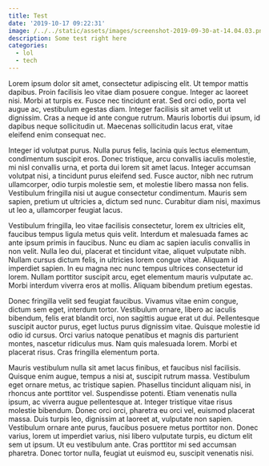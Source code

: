 ```yaml
---
title: Test
date: '2019-10-17 09:22:31'
image: /../../static/assets/images/screenshot-2019-09-30-at-14.04.03.png
description: Some test right here
categories:
  - lol
  - tech
---
```

Lorem ipsum dolor sit amet, consectetur adipiscing elit. Ut tempor mattis dapibus. Proin facilisis leo vitae diam posuere congue. Integer ac laoreet nisi. Morbi at turpis ex. Fusce nec tincidunt erat. Sed orci odio, porta vel augue ac, vestibulum egestas diam. Integer facilisis sit amet velit ut dignissim. Cras a neque id ante congue rutrum. Mauris lobortis dui ipsum, id dapibus neque sollicitudin ut. Maecenas sollicitudin lacus erat, vitae eleifend enim consequat nec.



Integer id volutpat purus. Nulla purus felis, lacinia quis lectus elementum, condimentum suscipit eros. Donec tristique, arcu convallis iaculis molestie, mi nisl convallis urna, et porta dui lorem sit amet lacus. Integer accumsan volutpat nisi, a tincidunt purus eleifend sed. Fusce auctor, nibh nec rutrum ullamcorper, odio turpis molestie sem, et molestie libero massa non felis. Vestibulum fringilla nisi ut augue consectetur condimentum. Mauris sem sapien, pretium ut ultricies a, dictum sed nunc. Curabitur diam nisi, maximus ut leo a, ullamcorper feugiat lacus.



Vestibulum fringilla, leo vitae facilisis consectetur, lorem ex ultricies elit, faucibus tempus ligula metus quis velit. Interdum et malesuada fames ac ante ipsum primis in faucibus. Nunc eu diam ac sapien iaculis convallis in non velit. Nulla leo dui, placerat et tincidunt vitae, aliquet vulputate nibh. Nullam cursus dictum felis, in ultricies lorem congue vitae. Aliquam id imperdiet sapien. In eu magna nec nunc tempus ultrices consectetur id lorem. Nullam porttitor suscipit arcu, eget elementum mauris vulputate ac. Morbi interdum viverra eros at mollis. Aliquam bibendum pretium egestas.



Donec fringilla velit sed feugiat faucibus. Vivamus vitae enim congue, dictum sem eget, interdum tortor. Vestibulum ornare, libero ac iaculis bibendum, felis erat blandit orci, non sagittis augue erat ut dui. Pellentesque suscipit auctor purus, eget luctus purus dignissim vitae. Quisque molestie id odio id cursus. Orci varius natoque penatibus et magnis dis parturient montes, nascetur ridiculus mus. Nam quis malesuada lorem. Morbi et placerat risus. Cras fringilla elementum porta.



Mauris vestibulum nulla sit amet lacus finibus, et faucibus nisl facilisis. Quisque enim augue, tempus a nisi at, suscipit rutrum massa. Vestibulum eget ornare metus, ac tristique sapien. Phasellus tincidunt aliquam nisi, in rhoncus ante porttitor vel. Suspendisse potenti. Etiam venenatis nulla ipsum, ac viverra augue pellentesque at. Integer tristique vitae risus molestie bibendum. Donec orci orci, pharetra eu orci vel, euismod placerat massa. Duis turpis leo, dignissim at laoreet at, vulputate non sapien. Vestibulum ornare ante purus, faucibus posuere metus porttitor non. Donec varius, lorem ut imperdiet varius, nisi libero vulputate turpis, eu dictum elit sem ut ipsum. Ut eu vestibulum ante. Cras porttitor mi sed accumsan pharetra. Donec tortor nulla, feugiat ut euismod eu, suscipit venenatis nisi.
